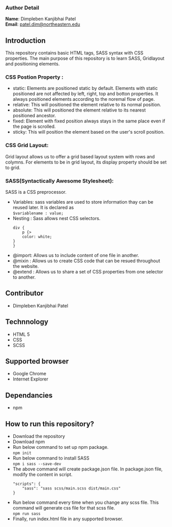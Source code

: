### Author Detail <br>
**Name**: Dimpleben Kanjibhai Patel <br />
**Email**: [patel.dim@northeastern.edu](mailto:patel.dim@northeastern.edu) <br />

## Introduction
This repository contains basic HTML tags, SASS syntax with CSS properties. The main purpose of this repository is to learn SASS, Gridlayout and positioning elements.
### CSS Postion Property :
- static: Elements are positioned static by default. Elements with static positioned are not affected by left, right, top and botton properties. It always positioned elements according to the noremal flow of page.
- relative: This will positioned the element relative to its normal position.
- absolute: This will positioned the element relative to its nearest positioned ancestor.
- fixed: Element with fixed position always stays in the same place even if the page is scrolled.
- sticky: This will position the element based on the user's scroll position.

### CSS Grid Layout:
Grid layout allows us to offer a grid based layout system with rows and colymns. For elements to be in grid layout, its display property should be set to grid. 

### SASS(Syntactically Awesome Stylesheet):
SASS is a CSS preprocessor. <br>
- Variables: sass variables are used to store information thay can be reused later. It is declared as <br>
    `$variablename : value;`
- Nesting : Sass allows nest CSS selectors. <br>
    ```
    div {
        p {>
        color: white; 
    }
    }
    ```
- @import: Allows us to include content of one file in another.
- @mixin : Allows us to create CSS code that can be resued throughout the website.
- @extend : Allows us to share a set of CSS properties from one selector to another.







## Contributor
- Dimpleben Kanjibhai Patel

## Technnology
- HTML 5
- CSS
- SCSS

## Supported browser
- Google Chrome
- Internet Explorer


## Dependancies
- npm


## How to run this repository?
- Download the repository
- Download npm
- Run below command to set up npm package. <br />
    `npm init`
- Run below command to install SASS <br>
    `npm i sass --save-dev`
- The above command will create package.json file. In package.json file, modify the content in script. <br>
    ``` 
    "scripts": { 
        "sass": "sass scss/main.scss dist/main.css"
  }
  ```
- Run below command every time when you change any scss file. This command will generate css file for that scss file. <br>
    `npm run sass`
- Finally, run index.html file in any supported browser.

 

